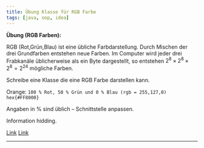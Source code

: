 ```yaml
---
title: Übung Klasse für RGB Farbe
tags: [java, oop, idea]
---
```




**Übung (RGB Farben):**

RGB (Rot,Grün,Blau) ist eine übliche Farbdarstellung. Durch Mischen der drei Grundfarben entstehen neue Farben.
Im Computer wird jeder drei Frabkanäle üblicherweise als ein Byte dargestellt, 
so entstehen $2^8\times 2^8\times 2^8 = 2^{24}$ mögliche Farben.

Schreibe eine Klasse die eine RGB Farbe darstellen kann.

Orange:
`100 % Rot, 50 % Grün und 0 % Blau (rgb = 255,127,0)`
`hex{#FF8000}`


Angaben in % sind üblich – Schnittstelle anpassen.

Information hidding.

[Link](http://de.wikipedia.org/wiki/RGB-Farbraum)
[Link](http://www.farb-tabelle.de/de/farbtabelle.htm)

---



